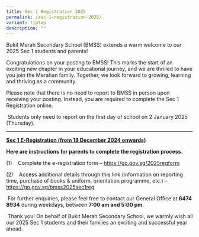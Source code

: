 ```yaml
---
title: Sec 1 Registration 2025
permalink: /sec-1-registration-2025/
variant: tiptap
description: ""
---
```

<p>Bukit Merah Secondary School (BMSS) extends a warm welcome to our 2025
Sec 1 students and parents!</p>
<p>Congratulations on your posting to BMSS! This marks the start of an exciting
new chapter in your educational journey, and we are thrilled to have you
join the Merahan family. Together, we look forward to growing, learning
and thriving as a community.</p>
<p>Please note that there is no need to report to BMSS in person upon receiving
your posting. Instead, you are required to complete the Sec 1 Registration
online.</p>
<p>&nbsp;Students only need to report on the first day of school on 2 January
2025 (Thursday).</p>
<p></p>
<hr>
<p><strong><u>Sec 1 E-Registration (from 18 December 2024 onwards)</u></strong>
</p>
<p><strong>Here are instructions for parents to complete the registration process.</strong>
</p>
<p>(1)&nbsp;&nbsp;&nbsp; Complete the e-registration form – <a href="https://go.gov.sg/2025regform" rel="noopener nofollow" target="_blank">https://go.gov.sg/2025regform</a>
</p>
<p>(2)&nbsp;&nbsp;&nbsp; Access additional details through this link (information
on reporting time, purchase of books &amp; uniform, orientation programme,
etc.) –<a href="https://go.gov.sg/bmss2025sec1reg" rel="noopener nofollow" target="_blank"> https://go.gov.sg/bmss2025sec1reg</a>
</p>
<p>&nbsp;For further enquiries, please feel free to contact our General Office
at <strong>6474 8934</strong> during weekdays, between <strong>7:00 am and 5:00 pm</strong>.</p>
<p>&nbsp;Thank you! On behalf of Bukit Merah Secondary School, we warmly
wish all our 2025 Sec 1 students and their families an exciting and successful
year ahead.</p>
<p>&nbsp;</p>